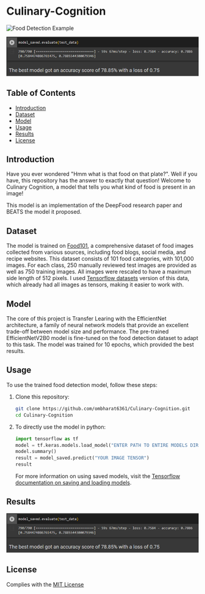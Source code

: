 # Culinary-Cognition
![Food Detection Example](food_detection_example.png)


![Alt text](assets/result.png)

## Table of Contents

- [Introduction](#introduction)
- [Dataset](#dataset)
- [Model](#model)
- [Usage](#usage)
- [Results](#results)
- [License](#license)

## Introduction

Have you ever wondered "Hmm what is that food on that plate?". Well if you have, this repository has the answer to exactly that question!
Welcome to Culinary Cognition, a model that tells you what kind of food is present in an image!

This model is an implementation of the DeepFood research paper and BEATS the model it proposed.

## Dataset

The model is trained on [Food101](https://www.kaggle.com/datasets/dansbecker/food-101), a comprehensive dataset of food images collected from various sources, including food blogs, social media, and recipe websites. This dataset consists of 101 food categories, with 101,000 images. For each class, 250 manually reviewed test images are provided as well as 750 training images. All images were rescaled to have a maximum side length of 512 pixels. I used [Tensorflow datasets](https://www.tensorflow.org/datasets/catalog/food101) version of this data, which already had all images as tensors, making it easier to work with.

## Model

The core of this project is Transfer Learing with the EfficientNet architecture, a family of neural network models that provide an excellent trade-off between model size and performance. The pre-trained EfficientNetV2B0 model is fine-tuned on the food detection dataset to adapt to this task. The model was trained for 10 epochs, which provided the best results.

## Usage

To use the trained food detection model, follow these steps:

1. Clone this repository:
   ```bash
   git clone https://github.com/ombharat6361/Culinary-Cognition.git
   cd Culinary-Cognition
   ```

2. To directly use the model in python:
   ```python
   import tensorflow as tf
   model = tf.keras.models.load_model("ENTER PATH TO ENTIRE MODELS DIR")
   model.summary()
   result = model_saved.predict("YOUR IMAGE TENSOR")
   result
   ```
   For more information on using saved models, visit the [Tensorflow documentation on saving and loading models](https://www.tensorflow.org/tutorials/keras/save_and_load).

## Results
![Alt text](assets/result.png)

## License
Complies with the [MIT License](LICENSE)
